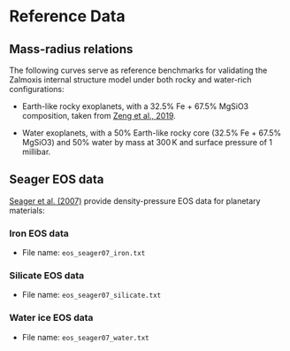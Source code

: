 # Reference Data

## Mass-radius relations

The following curves serve as reference benchmarks for validating the Zalmoxis internal structure model under both rocky and water-rich configurations:

* Earth-like rocky exoplanets, with a 32.5% Fe + 67.5% MgSiO3 composition, taken from [Zeng et al., 2019](https://lweb.cfa.harvard.edu/~lzeng/planetmodels.html). 

* Water exoplanets, with a 50% Earth-like rocky core (32.5% Fe + 67.5% MgSiO3) and 50% water by mass at 300 K and surface pressure of 1 millibar. 

## Seager EOS data

[Seager et al. (2007)](https://iopscience.iop.org/article/10.1086/521346) provide density-pressure EOS data for planetary materials:   

### Iron EOS data

* File name: `eos_seager07_iron.txt`

### Silicate EOS data

* File name: `eos_seager07_silicate.txt`

### Water ice EOS data

* File name: `eos_seager07_water.txt`
